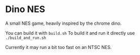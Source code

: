 # Dino NES

A small NES game, heavily inspired by the chrome dino.

You can build it with `build.sh`
To build it and run it directly use `./build_and_run.sh`

Currently it may run a bit too fast on an NTSC NES.
